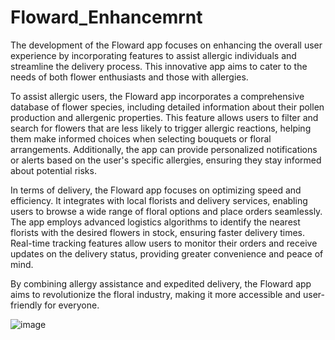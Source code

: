 # Floward_Enhancemrnt

The development of the Floward app focuses on enhancing the overall user experience by incorporating features to assist allergic individuals and streamline the delivery process. This innovative app aims to cater to the needs of both flower enthusiasts and those with allergies.

To assist allergic users, the Floward app incorporates a comprehensive database of flower species, including detailed information about their pollen production and allergenic properties. This feature allows users to filter and search for flowers that are less likely to trigger allergic reactions, helping them make informed choices when selecting bouquets or floral arrangements. Additionally, the app can provide personalized notifications or alerts based on the user's specific allergies, ensuring they stay informed about potential risks.

In terms of delivery, the Floward app focuses on optimizing speed and efficiency. It integrates with local florists and delivery services, enabling users to browse a wide range of floral options and place orders seamlessly. The app employs advanced logistics algorithms to identify the nearest florists with the desired flowers in stock, ensuring faster delivery times. Real-time tracking features allow users to monitor their orders and receive updates on the delivery status, providing greater convenience and peace of mind.

By combining allergy assistance and expedited delivery, the Floward app aims to revolutionize the floral industry, making it more accessible and user-friendly for everyone.


![image](https://github.com/Taif0bader/Floward_Enhancemrnt/assets/106008150/6b7f41a1-997f-4a35-ab8e-62c02fbbd1e0)
